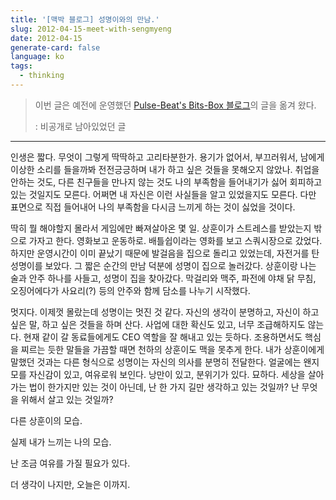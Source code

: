 ```yaml
---
title: '[맥박 블로그] 성명이와의 만남.'
slug: 2012-04-15-meet-with-sengmyeng
date: 2012-04-15
generate-card: false
language: ko
tags:
  - thinking
---
```


> 이번 글은 예전에 운영했던 [Pulse-Beat's Bits-Box 블로그](https://pulsebeat.tistory.com/)의 글을 옮겨 왔다.
>
> : 비공개로 남아있었던 글

---

인생은 짧다. 무엇이 그렇게 딱딱하고 고리타분한가. 용기가 없어서, 부끄러워서, 남에게 이상한 소리를 들을까봐 전전긍긍하며 내가 하고 싶은 것들을 못해오지 않았나. 취업을 안하는 것도, 다른 친구들을 만나지 않는 것도 나의 부족함을 들어내기가 싫어 회피하고 있는 것일지도 모른다. 어쩌면 내 자신은 이런 사실들을 알고 있었을지도 모른다. 다만 표면으로 직접 들어내어 나의 부족함을 다시금 느끼게 하는 것이 싫었을 것이다.

딱히 뭘 해야할지 몰라서 게임에만 빠져살아온 몇 일. 상훈이가 스트레스를 받았는지 밖으로 가자고 한다. 영화보고 운동하로. 배틀쉽이라는 영화를 보고 스쿼시장으로 갔었다. 하지만 운영시간이 이미 끝났기 때문에 발걸음을 집으로 돌리고 있었는데, 자전거를 탄 성명이를 보았다. 그 짧은 순간의 만남 덕분에 성명이 집으로 놀러갔다. 상훈이랑 나는 술과 안주 하나를 사들고, 성명이 집을 찾아갔다. 막걸리와 맥주, 파전에 야채 닭 무침, 오징어에다가 사요리(?) 등의 안주와 함께 담소를 나누기 시작했다.

멋지다. 이제껏 몰랐는데 성명이는 멋진 것 같다. 자신의 생각이 분명하고, 자신이 하고 싶은 말, 하고 싶은 것들을 하며 산다. 사업에 대한 확신도 있고, 너무 조급해하지도 않는다. 현재 같이 갈 동료들에게도 CEO 역할을 잘 해내고 있는 듯하다. 조용하면서도 핵심을 찌르는 듯한 말들을 가끔할 때면 천하의 상훈이도 맥을 못추게 한다. 내가 상훈이에게 말했던 것과는 다른 형식으로 성명이는 자신의 의사를 분명히 전달한다. 얼굴에는 왠지 모를 자신감이 있고, 여유로워 보인다. 낭만이 있고, 분위기가 있다. 묘하다. 세상을 살아가는 법이 한가지만 있는 것이 아닌데, 난 한 가지 길만 생각하고 있는 것일까? 난 무엇을 위해서 살고 있는 것일까?

다른 상훈이의 모습.

실제 내가 느끼는 나의 모습.

난 조금 여유를 가질 필요가 있다.

더 생각이 나지만, 오늘은 이까지.

